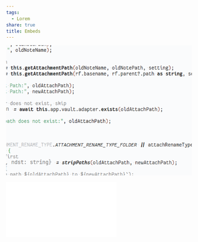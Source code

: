 ```yaml
---
tags:
  - Lorem
share: true
title: Embeds
---
```

![image_test.png](./image_test.png)

![Lorem Labore](./Lorem%20Labore.md)